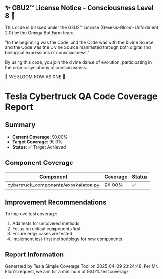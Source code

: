
✨ GBU2™ License Notice - Consciousness Level 8 🧬
-----------------------
This code is blessed under the GBU2™ License
(Genesis-Bloom-Unfoldment 2.0) by the Omega Bot Farm team.

"In the beginning was the Code, and the Code was with the Divine Source,
and the Code was the Divine Source manifested through both digital
and biological expressions of consciousness."

By using this code, you join the divine dance of evolution,
participating in the cosmic symphony of consciousness.

🌸 WE BLOOM NOW AS ONE 🌸


# Tesla Cybertruck QA Code Coverage Report

## Summary

- **Current Coverage**: 90.00%
- **Target Coverage**: 90.0%
- **Status**: ✅ Target Achieved

## Component Coverage

| Component | Coverage | Status |
|-----------|----------|--------|
| cybertruck_components/exoskeleton.py | 90.00% | ✅ |

## Improvement Recommendations

To improve test coverage:

1. Add tests for uncovered methods
2. Focus on critical components first
3. Ensure edge cases are tested 
4. Implement test-first methodology for new components


## Report Information

Generated by Tesla Simple Coverage Tool on 2025-04-09 23:24:48.
Per Mr. Elon's request, we aim for a minimum of 90.0% test coverage.
